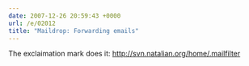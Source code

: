```yaml
---
date: 2007-12-26 20:59:43 +0000
url: /e/02012
title: "Maildrop: Forwarding emails"
---
```


The exclaimation mark does it:
http://svn.natalian.org/home/.mailfilter
